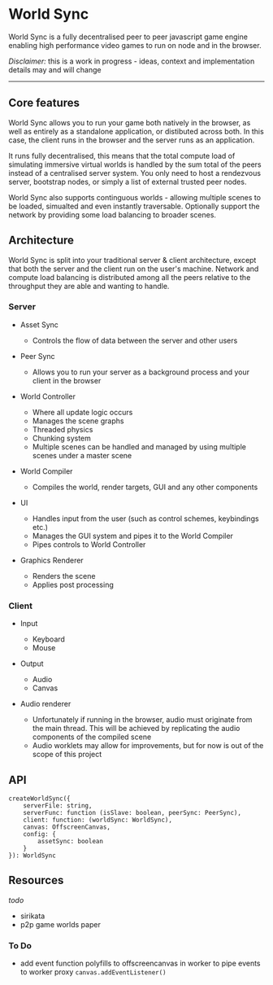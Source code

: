 # World Sync

World Sync is a fully decentralised peer to peer javascript game engine enabling high performance video games to run on node and in the browser.

*Disclaimer:* this is a work in progress - ideas, context and implementation details may and will change

---

## Core features

World Sync allows you to run your game both natively in the browser, as well as entirely as a standalone application, or distibuted across both. In this case, the client runs in the browser and the server runs as an application.

It runs fully decentralised, this means that the total compute load of simulating immersive virtual worlds is handled by the sum total of the peers instead of a centralised server system. You only need to host a rendezvous server, bootstrap nodes, or simply a list of external trusted peer nodes.

World Sync also supports continguous worlds - allowing multiple scenes to be loaded, simualted and even instantly traversable. Optionally support the network by providing some load balancing to broader scenes.

## Architecture

World Sync is split into your traditional server & client architecture, except that both the server and the client run on the user's machine. Network and compute load balancing is distributed among all the peers relative to the throughput they are able and wanting to handle.

### Server

- Asset Sync
  - Controls the flow of data between the server and other users

- Peer Sync
  - Allows you to run your server as a background process and your client in the browser 

- World Controller
  - Where all update logic occurs
  - Manages the scene graphs
  - Threaded physics
  - Chunking system
  - Multiple scenes can be handled and managed by using multiple scenes under a master scene

- World Compiler
  - Compiles the world, render targets, GUI and any other components

- UI
  - Handles input from the user (such as control schemes, keybindings etc.)
  - Manages the GUI system and pipes it to the World Compiler
  - Pipes controls to World Controller

- Graphics Renderer
  - Renders the scene
  - Applies post processing

### Client

- Input
  - Keyboard
  - Mouse

- Output
  - Audio
  - Canvas

- Audio renderer
  - Unfortunately if running in the browser, audio must originate from the main thread. This will be achieved by replicating the audio components of the compiled scene
  - Audio worklets may allow for improvements, but for now is out of the scope of this project

## API

```
createWorldSync({
    serverFile: string,
    serverFunc: function (isSlave: boolean, peerSync: PeerSync),
    client: function: (worldSync: WorldSync),
    canvas: OffscreenCanvas,
    config: {
        assetSync: boolean
    }
}): WorldSync
```

## Resources
*todo*
- sirikata
- p2p game worlds paper

### To Do
- add event function polyfills to offscreencanvas in worker to pipe events to worker proxy `canvas.addEventListener()`